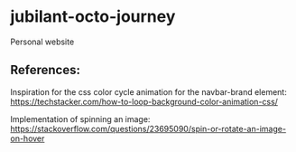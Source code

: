 # jubilant-octo-journey
Personal website

## References:
  Inspiration for the css color cycle animation for the navbar-brand element: 
    https://techstacker.com/how-to-loop-background-color-animation-css/

  Implementation of spinning an image: 
    https://stackoverflow.com/questions/23695090/spin-or-rotate-an-image-on-hover
